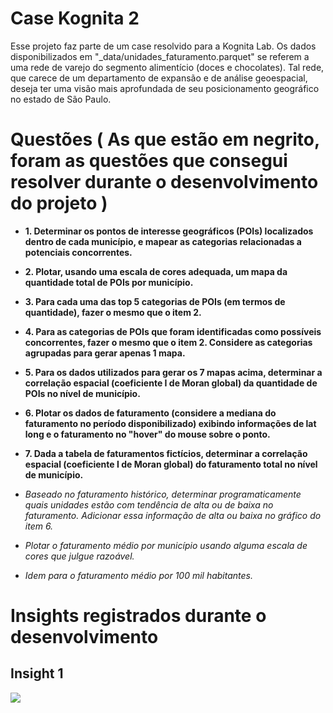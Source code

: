 # Case Kognita 2
Esse projeto faz parte de um case resolvido para a Kognita Lab. Os dados disponibilizados em "_data/unidades_faturamento.parquet" se referem a uma rede de varejo do segmento alimentício (doces e chocolates). Tal rede, que carece de um departamento de expansão e de análise geoespacial, deseja ter uma visão mais aprofundada de seu posicionamento geográfico no estado de São Paulo.

# Questões ( As que estão em negrito, foram as questões que consegui resolver durante o desenvolvimento do projeto )
- **1. Determinar os pontos de interesse geográficos (POIs) localizados dentro de cada município, e mapear as categorias relacionadas a potenciais concorrentes.**
- **2. Plotar, usando uma escala de cores adequada, um mapa da quantidade total de POIs por município.**
- **3. Para cada uma das top 5 categorias de POIs (em termos de quantidade), fazer o mesmo que o item 2.**
- **4. Para as categorias de POIs que foram identificadas como possíveis concorrentes, fazer o mesmo que o item 2. Considere as categorias agrupadas para gerar apenas 1 mapa.**
- **5. Para os dados utilizados para gerar os 7 mapas acima, determinar a correlação espacial (coeficiente I de Moran global) da quantidade de POIs no nível de município.**
- **6. Plotar os dados de faturamento (considere a mediana do faturamento no período disponibilizado) exibindo informações de lat long e o faturamento no "hover" do mouse sobre o ponto.**
- **7. Dada a tabela de faturamentos fictícios, determinar a correlação espacial (coeficiente I de Moran global) do faturamento total no nível de município.**

- *Baseado no faturamento histórico, determinar programaticamente quais unidades estão com tendência de alta ou de baixa no faturamento. Adicionar essa informação de alta ou baixa no gráfico do item 6.*

- *Plotar o faturamento médio por município usando alguma escala de cores que julgue razoável.*

- *Idem para o faturamento médio por 100 mil habitantes.*

# Insights registrados durante o desenvolvimento
## Insight 1
![](/img/mind_map.png)
